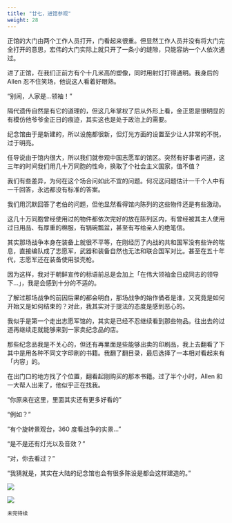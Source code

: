 ```yaml
---
title: "廿七，进馆参观"
weight: 28
---
```


正馆的大门由两个工作人员打开，门看起来很重。但显然工作人员并没有将大门完全打开的意思，宏伟的大门实际上就只开了一条小的缝隙，只能容纳一个人依次通过。

进了正馆，在我们正前方有个十几米高的塑像，同时用射灯打得通明。我身后的 Allen 忍不住笑场，他说这人看着好眼熟。

“别闹，人家是…领袖！”

隔代遗传自然是有它的道理的，但这几年掌权了后从外形上看，金正恩是很明显的有模仿他爷爷金正日的痕迹，其实这也是处于政治上的需要。

纪念馆由于是新建的，所以设施都很新，但灯光方面的设置至少让人非常的不悦，过于明亮。

任导说由于馆内很大，所以我们就参观中国志愿军的馆区。突然有好事者问道，这三年的时间我们用几十万同胞的性命，换取了个社会主义国家，值不值？

我们有些差异，为何在这个场合问如此不宜的问题。何况这问题估计一千个人中有一千回答，永远都没有标准的答案。

我们用沉默回答了老伯的问题，但他显然看得馆内陈列的这些物件还是有些激动。

这几十万同胞曾经使用过的物件都依次完好的放在陈列区内，有曾经被其主人使用过日用品、有厚重的棉服，有锅碗瓢盆，甚至有写给亲人的绝笔信。

其实那场战争本身在装备上就很不平等，在刚经历了内战的共和国军没有些许的喘息，直接编队成了志愿军，武器和装备自然也无法和联合国军对比。甚至在五十年代，志愿军还在装备使用驳壳枪。

因为这样，我对于朝鲜宣传的标语前总是会加上「在伟大领袖金日成同志的领导下…」，我是会感到十分的不适的。

了解过那场战争的前因后果的都会明白，那场战争的始作俑者是谁，又究竟是如何开始又是如何结束的？对此，我其实对于提法的态度是感到恶心的。

我似乎是第一个走出志愿军馆的，其实是已经不忍继续看到那些物品。往出去的过道再继续走就能够来到一家卖纪念品的店。

那些纪念品我是不关心的，但还有再里面是些能够出卖的印刷品，我上去翻看了下其中是用各种不同文字印刷的书籍。我翻了翻目录，最后选择了一本相对看起来有「内容」的。

在出门口的地方找了个位置，翻看起刚购买的那本书籍。过了半个小时，Allen 和一大帮人出来了，他似乎正在找我。

“你原来在这里，里面其实还有更多好看的”

“例如？”

“有个旋转景观台，360 度看战争的实景…”

“是不是还有灯光以及音效？”

“对，你去看过？”

“我猜就是，其实在大陆的纪念馆也会有很多陈设是都会这样建造的。”

![](/north-korea/0491.jpg)

![](/north-korea/0493.jpg)

`未完待续`
